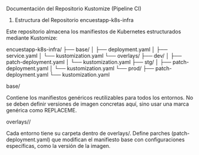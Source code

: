 Documentación del Repositorio Kustomize (Pipeline CI)

1. Estructura del Repositorio encuestapp-k8s-infra

Este repositorio almacena los manifiestos de Kubernetes estructurados mediante Kustomize:

encuestapp-k8s-infra/
├── base/
│   ├── deployment.yaml
│   ├── service.yaml
│   └── kustomization.yaml
└── overlays/
    ├── dev/
    │   ├── patch-deployment.yaml
    │   └── kustomization.yaml
    ├── stg/
    │   ├── patch-deployment.yaml
    │   └── kustomization.yaml
    └── prod/
        ├── patch-deployment.yaml
        └── kustomization.yaml

base/

Contiene los manifiestos genéricos reutilizables para todos los entornos. No se deben definir versiones de imagen concretas aquí, sino usar una marca genérica como REPLACEME.

overlays/<env>/

Cada entorno tiene su carpeta dentro de overlays/. Define parches (patch-deployment.yaml) que modifican el manifiesto base con configuraciones específicas, como la versión de la imagen.
